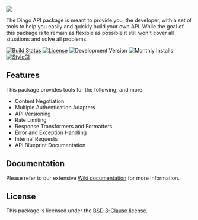 ![](https://cloud.githubusercontent.com/assets/829059/9216039/82be51cc-40f6-11e5-88f5-f0cbd07bcc39.png)

The Dingo API package is meant to provide you, the developer, with a set of tools to help you easily and quickly build your own API. While the goal of this package is to remain as flexible as possible it still won't cover all situations and solve all problems.

[![Build Status](https://img.shields.io/travis/dingo/api/master.svg?style=flat-square)](https://travis-ci.org/dingo/api)
[![License](https://img.shields.io/packagist/l/dingo/api.svg?style=flat-square)](https://packagist.org/packages/dingo/api)
![Development Version](https://img.shields.io/packagist/vpre/dingo/api.svg?style=flat-square)
![Monthly Installs](https://img.shields.io/packagist/dm/dingo/api.svg?style=flat-square)
[![StyleCI](https://styleci.io/repos/18673522/shield)](https://styleci.io/repos/18673522)

## Features

This package provides tools for the following, and more:

- Content Negotiation
- Multiple Authentication Adapters
- API Versioning
- Rate Limiting
- Response Transformers and Formatters
- Error and Exception Handling
- Internal Requests
- API Blueprint Documentation

## Documentation

Please refer to our extensive [Wiki documentation](https://github.com/dingo/api/wiki) for more information.

## License

This package is licensed under the [BSD 3-Clause license](http://opensource.org/licenses/BSD-3-Clause).
